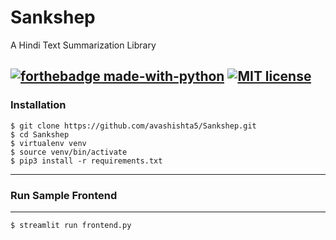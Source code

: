 # Sankshep 
A Hindi Text Summarization Library

[![forthebadge made-with-python](http://ForTheBadge.com/images/badges/made-with-python.svg)](https://www.python.org/)
[![MIT license](https://img.shields.io/badge/License-MIT-blue.svg)](https://lbesson.mit-license.org/)
---
### Installation
```
$ git clone https://github.com/avashishta5/Sankshep.git
$ cd Sankshep
$ virtualenv venv
$ source venv/bin/activate
$ pip3 install -r requirements.txt
```
---
### Run Sample Frontend
---
```
$ streamlit run frontend.py
```
